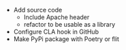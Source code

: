 * Add source code
  * Include Apache header
  * refactor to be usable as a library
* Configure CLA hook in GitHub
* Make PyPi package with Poetry or flit

